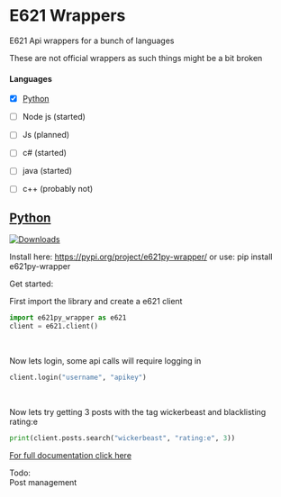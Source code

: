 # E621 Wrappers
E621 Api wrappers for a bunch of languages  

These are not official wrappers as such things might be a bit broken

#### Languages
- [x] [Python](python)
- [ ] Node js (started)
- [ ] Js (planned)
- [ ] c# (started)
- [ ] java (started)
- [ ] c++ (probably not)


## [Python](python)
[![Downloads](https://static.pepy.tech/personalized-badge/e621py-wrapper?period=total&units=international_system&left_color=black&right_color=orange&left_text=Downloads)](https://pepy.tech/project/e621py-wrapper)

Install here: https://pypi.org/project/e621py-wrapper/ or use:  pip install e621py-wrapper

Get started:    

First import the library and create a e621 client
```python
import e621py_wrapper as e621
client = e621.client()
```
  
<br />
  
Now lets login, some api calls will require logging in  
```python
client.login("username", "apikey")
```

<br />

Now lets try getting 3 posts with the tag wickerbeast and blacklisting rating:e
```python
print(client.posts.search("wickerbeast", "rating:e", 3))
```
[For full documentation click here](python/README.md)

Todo:  
Post management  
